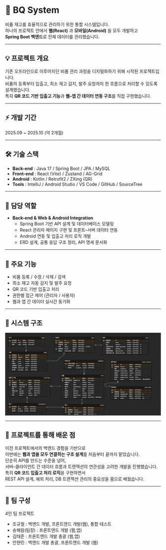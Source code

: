 # 🎯 BQ System
비품 재고를 효율적으로 관리하기 위한 통합 시스템입니다.  
하나의 프로젝트 안에서 **웹(React)** 과 **모바일(Android)** 을 모두 개발하고  
**Spring Boot 백엔드**로 전체 데이터를 관리했습니다.

---

## 💡 프로젝트 개요
기존 오프라인으로 이루어지던 비품 관리 과정을 디지털화하기 위해 시작된 프로젝트입니다.  
비품의 등록부터 입출고, 최소 재고 감지, 발주 요청까지 한 흐름으로 처리할 수 있도록 설계했습니다.  
특히 **QR 코드 기반 입출고 기능**과 **웹–앱 간 데이터 연동 구조**를 직접 구현했습니다.

---

## ⚡ 개발 기간
2025.09 ~ 2025.10 (약 2개월)

---

## 🛠 기술 스택
- **Back-end** : Java 17 / Spring Boot / JPA / MySQL  
- **Front-end** : React (Vite) / Zustand / AG-Grid  
- **Android** : Kotlin / Retrofit2 / ZXing (QR)  
- **Tools** : IntelliJ / Android Studio / VS Code / GitHub / SourceTree  

---

## 🧩 담당 역할
- **Back-end & Web & Android Integration**  
  - Spring Boot 기반 API 설계 및 데이터베이스 모델링  
  - React 관리자 페이지 구현 및 프론트–서버 데이터 연동  
  - Android 연동 및 입출고 처리 로직 개발  
  - ERD 설계, 공통 응답 구조 정리, API 명세 문서화  

---

## 🎨 주요 기능
- 비품 등록 / 수정 / 삭제 / 검색  
- 최소 재고 자동 감지 및 발주 요청  
- QR 코드 기반 입출고 처리  
- 권한별 접근 제어 (관리자 / 사용자)  
- 웹과 앱 간 데이터 실시간 동기화  

---

## 🧱 시스템 구조
![System Architecture](./images/bq_erd.png)

---

## 💭 프로젝트를 통해 배운 점
이전 프로젝트에서의 백엔드 경험을 기반으로  
이번에는 **웹과 앱을 모두 연결하는 구조 설계**를 처음부터 끝까지 맡았습니다.  
단순히 API를 만드는 수준을 넘어,  
서버–클라이언트 간 데이터 흐름과 트랜잭션의 연관성을 고려한 개발을 진행했습니다.  
특히 **QR 코드 입출고 처리 로직**을 구현하면서  
REST API 설계, 예외 처리, DB 트랜잭션 관리의 중요성을 몸으로 배웠습니다.

---

## 👥 팀 구성
4인 팀 프로젝트  
- 조규철 : 백엔드 개발, 프론트엔드 개발(웹), 통합 테스트
- 송해람(팀장) : 프론트앤드 개발 (웹,앱)
- 김태준 : 프론트엔드 개발 총괄 (웹,앱)
- 안현민 : 백엔드 개발 총괄, 프론트엔드 개발 (웹)
 
